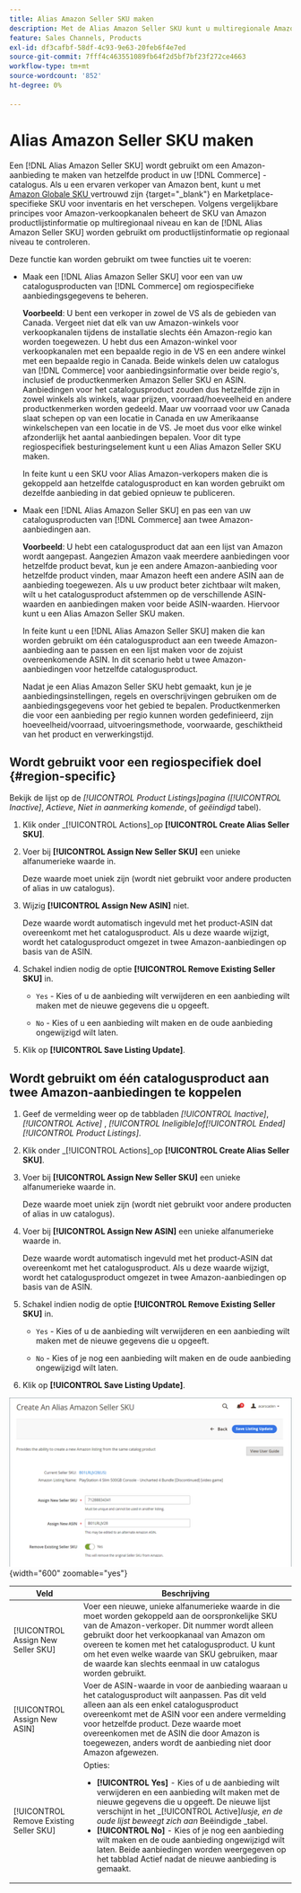 ```yaml
---
title: Alias Amazon Seller SKU maken
description: Met de Alias Amazon Seller SKU kunt u multiregionale Amazon-aanbiedingen maken op basis van uw Commerce-catalogusproducten.
feature: Sales Channels, Products
exl-id: df3cafbf-58df-4c93-9e63-20feb6f4e7ed
source-git-commit: 7fff4c463551089fb64f2d5bf7bf23f272ce4663
workflow-type: tm+mt
source-wordcount: '852'
ht-degree: 0%

---
```


# Alias Amazon Seller SKU maken

Een [!DNL Alias Amazon Seller SKU] wordt gebruikt om een Amazon-aanbieding te maken van hetzelfde product in uw [!DNL Commerce] -catalogus. Als u een ervaren verkoper van Amazon bent, kunt u met [ Amazon Globale SKU ](https://sellercentral.amazon.com/gp/help/external/help.html?itemID=201394090) vertrouwd zijn {target="_blank"} en Marketplace-specifieke SKU voor inventaris en het verschepen. Volgens vergelijkbare principes voor Amazon-verkoopkanalen beheert de SKU van Amazon productlijstinformatie op multiregionaal niveau en kan de [!DNL Alias Amazon Seller SKU] worden gebruikt om productlijstinformatie op regionaal niveau te controleren.

Deze functie kan worden gebruikt om twee functies uit te voeren:

- Maak een [!DNL Alias Amazon Seller SKU] voor een van uw catalogusproducten van [!DNL Commerce] om regiospecifieke aanbiedingsgegevens te beheren.

  **Voorbeeld**: U bent een verkoper in zowel de VS als de gebieden van Canada. Vergeet niet dat elk van uw Amazon-winkels voor verkoopkanalen tijdens de installatie slechts één Amazon-regio kan worden toegewezen. U hebt dus een Amazon-winkel voor verkoopkanalen met een bepaalde regio in de VS en een andere winkel met een bepaalde regio in Canada. Beide winkels delen uw catalogus van [!DNL Commerce] voor aanbiedingsinformatie over beide regio&#39;s, inclusief de productkenmerken Amazon Seller SKU en ASIN. Aanbiedingen voor het catalogusproduct zouden dus hetzelfde zijn in zowel winkels als winkels, waar prijzen, voorraad/hoeveelheid en andere productkenmerken worden gedeeld. Maar uw voorraad voor uw Canada slaat schepen op van een locatie in Canada en uw Amerikaanse winkelschepen van een locatie in de VS. Je moet dus voor elke winkel afzonderlijk het aantal aanbiedingen bepalen. Voor dit type regiospecifiek besturingselement kunt u een Alias Amazon Seller SKU maken.

  In feite kunt u een SKU voor Alias Amazon-verkopers maken die is gekoppeld aan hetzelfde catalogusproduct en kan worden gebruikt om dezelfde aanbieding in dat gebied opnieuw te publiceren.

- Maak een [!DNL Alias Amazon Seller SKU] en pas een van uw catalogusproducten van [!DNL Commerce] aan twee Amazon-aanbiedingen aan.

  **Voorbeeld**: U hebt een catalogusproduct dat aan een lijst van Amazon wordt aangepast. Aangezien Amazon vaak meerdere aanbiedingen voor hetzelfde product bevat, kun je een andere Amazon-aanbieding voor hetzelfde product vinden, maar Amazon heeft een andere ASIN aan de aanbieding toegewezen. Als u uw product beter zichtbaar wilt maken, wilt u het catalogusproduct afstemmen op de verschillende ASIN-waarden en aanbiedingen maken voor beide ASIN-waarden. Hiervoor kunt u een Alias Amazon Seller SKU maken.

  In feite kunt u een [!DNL Alias Amazon Seller SKU] maken die kan worden gebruikt om één catalogusproduct aan een tweede Amazon-aanbieding aan te passen en een lijst maken voor de zojuist overeenkomende ASIN. In dit scenario hebt u twee Amazon-aanbiedingen voor hetzelfde catalogusproduct.

  Nadat je een Alias Amazon Seller SKU hebt gemaakt, kun je je aanbiedingsinstellingen, regels en overschrijvingen gebruiken om de aanbiedingsgegevens voor het gebied te bepalen. Productkenmerken die voor een aanbieding per regio kunnen worden gedefinieerd, zijn hoeveelheid/voorraad, uitvoeringsmethode, voorwaarde, geschiktheid van het product en verwerkingstijd.

## Wordt gebruikt voor een regiospecifiek doel {#region-specific}

Bekijk de lijst op de _[!UICONTROL Product Listings]_pagina (_[!UICONTROL Inactive]_, _Actieve_, _Niet in aanmerking komende_, of _geëindigd_ tabel).

1. Klik onder _[!UICONTROL Actions]_op **[!UICONTROL Create Alias Seller SKU]**.

1. Voer bij **[!UICONTROL Assign New Seller SKU]** een unieke alfanumerieke waarde in.

   Deze waarde moet uniek zijn (wordt niet gebruikt voor andere producten of alias in uw catalogus).

1. Wijzig **[!UICONTROL Assign New ASIN]** niet.

   Deze waarde wordt automatisch ingevuld met het product-ASIN dat overeenkomt met het catalogusproduct. Als u deze waarde wijzigt, wordt het catalogusproduct omgezet in twee Amazon-aanbiedingen op basis van de ASIN.

1. Schakel indien nodig de optie **[!UICONTROL Remove Existing Seller SKU]** in.

   - `Yes` - Kies of u de aanbieding wilt verwijderen en een aanbieding wilt maken met de nieuwe gegevens die u opgeeft.

   - `No` - Kies of u een aanbieding wilt maken en de oude aanbieding ongewijzigd wilt laten.

1. Klik op **[!UICONTROL Save Listing Update]**.

## Wordt gebruikt om één catalogusproduct aan twee Amazon-aanbiedingen te koppelen

1. Geef de vermelding weer op de tabbladen _[!UICONTROL Inactive]_,_[!UICONTROL Active]_ , _[!UICONTROL Ineligible]_of_[!UICONTROL Ended]_ _[!UICONTROL Product Listings]_.

1. Klik onder _[!UICONTROL Actions]_op **[!UICONTROL Create Alias Seller SKU]**.

1. Voer bij **[!UICONTROL Assign New Seller SKU]** een unieke alfanumerieke waarde in.

   Deze waarde moet uniek zijn (wordt niet gebruikt voor andere producten of alias in uw catalogus).

1. Voer bij **[!UICONTROL Assign New ASIN]** een unieke alfanumerieke waarde in.

   Deze waarde wordt automatisch ingevuld met het product-ASIN dat overeenkomt met het catalogusproduct. Als u deze waarde wijzigt, wordt het catalogusproduct omgezet in twee Amazon-aanbiedingen op basis van de ASIN.

1. Schakel indien nodig de optie **[!UICONTROL Remove Existing Seller SKU]** in.

   - `Yes` - Kies of u de aanbieding wilt verwijderen en een aanbieding wilt maken met de nieuwe gegevens die u opgeeft.

   - `No` - Kies of je nog een aanbieding wilt maken en de oude aanbieding ongewijzigd wilt laten.

1. Klik op **[!UICONTROL Save Listing Update]**.

![ creeer een Alias Amazon Seller SKU ](assets/amazon-alias-sku-create.png){width="600" zoomable="yes"}

| Veld | Beschrijving |
|-----------------------------------------|----------------------------------------------------------------------------------------------------------------------------------------------------------------------------------------------------------------------------------------------------------------------------------------------------------------------------------------------------------------------------------------------------------------------------|
| [!UICONTROL Assign New Seller SKU] | Voer een nieuwe, unieke alfanumerieke waarde in die moet worden gekoppeld aan de oorspronkelijke SKU van de Amazon-verkoper. Dit nummer wordt alleen gebruikt door het verkoopkanaal van Amazon om overeen te komen met het catalogusproduct. U kunt om het even welke waarde van SKU gebruiken, maar de waarde kan slechts eenmaal in uw catalogus worden gebruikt. |
| [!UICONTROL Assign New ASIN] | Voer de ASIN-waarde in voor de aanbieding waaraan u het catalogusproduct wilt aanpassen. Pas dit veld alleen aan als een enkel catalogusproduct overeenkomt met de ASIN voor een andere vermelding voor hetzelfde product. Deze waarde moet overeenkomen met de ASIN die door Amazon is toegewezen, anders wordt de aanbieding niet door Amazon afgewezen. |
| [!UICONTROL Remove Existing Seller SKU] | Opties:<ul><li>**[!UICONTROL Yes]** - Kies of u de aanbieding wilt verwijderen en een aanbieding wilt maken met de nieuwe gegevens die u opgeeft. De nieuwe lijst verschijnt in het _[!UICONTROL Active]_lusje, en de oude lijst beweegt zich aan_ Beëindigde _tabel.</li><li>**[!UICONTROL No]** - Kies of je nog een aanbieding wilt maken en de oude aanbieding ongewijzigd wilt laten. Beide aanbiedingen worden weergegeven op het tabblad Actief nadat de nieuwe aanbieding is gemaakt.</li></ul> |
